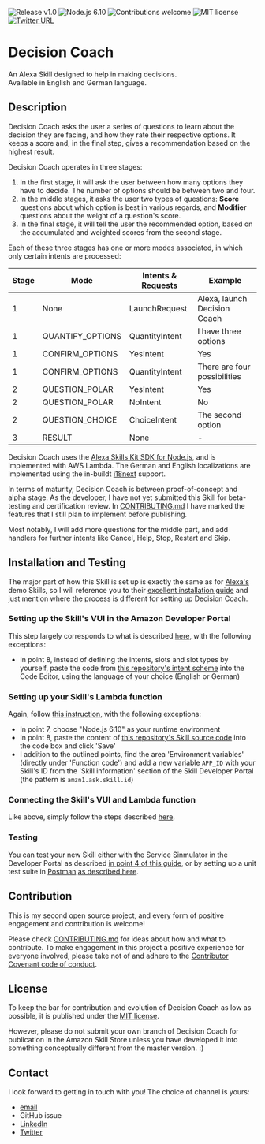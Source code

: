 ![Release v1.0](https://img.shields.io/badge/release-v1.0-yellow.svg)
![Node.js 6.10](https://img.shields.io/badge/node.js-6.10-brightgreen.svg)
![Contributions welcome](https://img.shields.io/badge/contributions-welcome-brightgreen.svg)
![MIT license](https://img.shields.io/badge/license-MIT-blue.svg)
[![Twitter URL](https://img.shields.io/twitter/url/http/shields.io.svg?style=social)](https://twitter.com/Coachybot)

# Decision Coach

An Alexa Skill designed to help in making decisions.<br/>
Available in English and German language.

## Description

Decision Coach asks the user a series of questions to learn about the decision they are facing, and how they rate their respective options. It keeps a score and, in the final step, gives a recommendation based on the highest result.

Decision Coach operates in three stages:
1. In the first stage, it will ask the user between how many options they have to decide. The number of options should be between two and four.
2. In the middle stages, it asks the user two types of questions: **Score** questions about which option is best in various regards, and **Modifier** questions about the weight of a question's score.
3. In the final stage, it will tell the user the recommended option, based on the accumulated and weighted scores from the second stage. 

Each of these three stages has one or more modes associated, in which only certain intents are processed:

| Stage | Mode | Intents & Requests | Example |
| --- | --- | --- | --- |
| 1 | None | LaunchRequest | Alexa, launch Decision Coach |
| 1 | QUANTIFY_OPTIONS | QuantityIntent | I have three options |
| 1 | CONFIRM_OPTIONS | YesIntent | Yes |
| 1 | CONFIRM_OPTIONS | QuantityIntent | There are four possibilities |
| 2 | QUESTION_POLAR | YesIntent | Yes |
| 2 | QUESTION_POLAR | NoIntent | No |
| 2 | QUESTION_CHOICE | ChoiceIntent | The second option |
| 3 | RESULT | None | - |


Decision Coach uses the [Alexa Skills Kit SDK for Node.js](https://github.com/alexa/alexa-skills-kit-sdk-for-nodejs), and is implemented with AWS Lambda. The German and English localizations are implemented using the in-buildt [i18next](https://github.com/i18next/i18next) support.

In terms of maturity, Decision Coach is between proof-of-concept and alpha stage. As the developer, I have not yet submitted this Skill for beta-testing and certification review. In [CONTRIBUTING.md](https://github.com/botmaker-florian/decision-coach/blob/master/CONTRIBUTING.md) I have marked the features that I still plan to implement before publishing. 

Most notably, I will add more questions for the middle part, and add handlers for further intents like Cancel, Help, Stop, Restart and Skip.

## Installation and Testing

The major part of how this Skill is set up is exactly the same as for [Alexa's](https://github.com/alexa) demo Skills, so I will reference you to their [excellent installation guide](https://github.com/alexa/skill-sample-nodejs-fact) and just mention where the process is different for setting up Decision Coach.

### Setting up the Skill's VUI in the Amazon Developer Portal 

This step largely corresponds to what is described [here](https://github.com/alexa/skill-sample-nodejs-fact/blob/master/step-by-step/1-voice-user-interface.md), with the following exceptions:
- In point 8, instead of defining the intents, slots and slot types by yourself, paste the code from [this repository's intent scheme](https://github.com/botmaker-florian/decision-coach/blob/master/speechAssets/IntentSchema_en_US.json) into the Code Editor, using the language of your choice (English or German)

### Setting up your Skill's Lambda function

Again, follow [this instruction](https://github.com/alexa/skill-sample-nodejs-fact/blob/master/step-by-step/2-lambda-function.md), with the following exceptions:
- In point 7, choose "Node.js 6.10" as your runtime environment
- In point 8, paste the content of [this repository's Skill source code](https://github.com/botmaker-florian/decision-coach/blob/master/src/index.js) into the code box and click 'Save'
- I addition to the outlined points, find the area 'Environment variables' (directly under 'Function code') and add a new variable `APP_ID` with your Skill's ID from the 'Skill information' section of the Skill Developer Portal (the pattern is `amzn1.ask.skill.id`)

### Connecting the Skill's VUI and Lambda function

Like above, simply follow the steps described [here](https://github.com/alexa/skill-sample-nodejs-fact/blob/master/step-by-step/3-connect-vui-to-code.md).

### Testing 

You can test your new Skill either with the Service Sinmulator in the Developer Portal as described [in point 4 of this guide](https://github.com/alexa/skill-sample-nodejs-fact/blob/master/step-by-step/4-testing.md), or by setting up a unit test suite in [Postman](https://www.getpostman.com/) [as described here](https://github.com/botmaker-florian/skill-sample-nodejs-decision-tree/blob/master/unit-testing.md).

## Contribution

This is my second open source project, and every form of positive engagement and contribution is welcome!

Please check [CONTRIBUTING.md](https://github.com/botmaker-florian/decision-coach/blob/master/CONTRIBUTING.md) for ideas about how and what to contribute. To make engagement in this project a positive experience for everyone involved, please take not of and adhere to the [Contributor Covenant code of conduct](https://github.com/botmaker-florian/decision-coach/blob/master/CODE_OF_CONDUCT.md).


## License

To keep the bar for contribution and evolution of Decision Coach as low as possible, it is published under the [MIT license](https://github.com/botmaker-florian/decision-coach/blob/master/LICENSE.md).

However, please do not submit your own branch of Decision Coach for publication in the Amazon Skill Store unless you have developed it into something conceptually different from the master version. :)

## Contact

I look forward to getting in touch with you! The choice of channel is yours:
- [email](mailto:botmaker.florian@gmail.com)
- GitHub issue
- [LinkedIn](https://www.linkedin.com/in/florian-hollandt-2a362083/)
- [Twitter](https://twitter.com/Coachybot)
